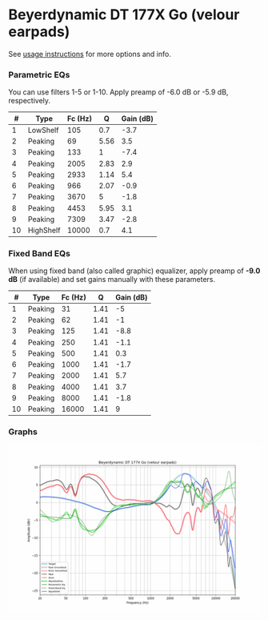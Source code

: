 # Beyerdynamic DT 177X Go (velour earpads)
See [usage instructions](https://github.com/jaakkopasanen/AutoEq#usage) for more options and info.

### Parametric EQs
You can use filters 1-5 or 1-10. Apply preamp of -6.0 dB or -5.9 dB, respectively.

|   # | Type      |   Fc (Hz) |    Q |   Gain (dB) |
|-----|-----------|-----------|------|-------------|
|   1 | LowShelf  |       105 | 0.7  |        -3.7 |
|   2 | Peaking   |        69 | 5.56 |         3.5 |
|   3 | Peaking   |       133 | 1    |        -7.4 |
|   4 | Peaking   |      2005 | 2.83 |         2.9 |
|   5 | Peaking   |      2933 | 1.14 |         5.4 |
|   6 | Peaking   |       966 | 2.07 |        -0.9 |
|   7 | Peaking   |      3670 | 5    |        -1.8 |
|   8 | Peaking   |      4453 | 5.95 |         3.1 |
|   9 | Peaking   |      7309 | 3.47 |        -2.8 |
|  10 | HighShelf |     10000 | 0.7  |         4.1 |

### Fixed Band EQs
When using fixed band (also called graphic) equalizer, apply preamp of **-9.0 dB** (if available) and set gains manually with these parameters.

|   # | Type    |   Fc (Hz) |    Q |   Gain (dB) |
|-----|---------|-----------|------|-------------|
|   1 | Peaking |        31 | 1.41 |        -5   |
|   2 | Peaking |        62 | 1.41 |        -1   |
|   3 | Peaking |       125 | 1.41 |        -8.8 |
|   4 | Peaking |       250 | 1.41 |        -1.1 |
|   5 | Peaking |       500 | 1.41 |         0.3 |
|   6 | Peaking |      1000 | 1.41 |        -1.7 |
|   7 | Peaking |      2000 | 1.41 |         5.7 |
|   8 | Peaking |      4000 | 1.41 |         3.7 |
|   9 | Peaking |      8000 | 1.41 |        -1.8 |
|  10 | Peaking |     16000 | 1.41 |         9   |

### Graphs
![](./Beyerdynamic%20DT%20177X%20Go%20(velour%20earpads).png)
